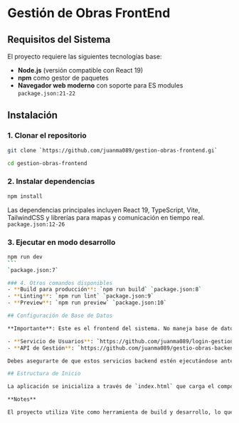 # Gestión de Obras FrontEnd

## Requisitos del Sistema

El proyecto requiere las siguientes tecnologías base:

- **Node.js** (versión compatible con React 19)
- **npm** como gestor de paquetes
- **Navegador web moderno** con soporte para ES modules `package.json:21-22`

## Instalación

### 1. Clonar el repositorio

```bash
git clone `https://github.com/juanma089/gestion-obras-frontend.gi`
```

```bash
cd gestion-obras-frontend
```

### 2. Instalar dependencias

```bash
npm install
```

Las dependencias principales incluyen React 19, TypeScript, Vite, TailwindCSS y librerías para mapas y comunicación en tiempo real. `package.json:12-26`

### 3. Ejecutar en modo desarrollo

````bash
npm run dev
```
`package.json:7`

### 4. Otros comandos disponibles
- **Build para producción**: `npm run build` `package.json:8`
- **Linting**: `npm run lint` `package.json:9`
- **Preview**: `npm run preview` `package.json:10`

## Configuración de Base de Datos

**Importante**: Este es el frontend del sistema. No maneja base de datos directamente, sino que se conecta a servicios backend externos:

- **Servicio de Usuarios**: `https://github.com/juanma089/login-gestion-obras.git`
- **API de Gestión**: `https://github.com/juanma089/gestio-obras-backend.git`

Debes asegurarte de que estos servicios backend estén ejecutándose antes de usar la aplicación frontend.

## Estructura de Inicio

La aplicación se inicializa a través de `index.html` que carga el componente principal desde `main.tsx`. `main.tsx:20-31`

**Notes**

El proyecto utiliza Vite como herramienta de build y desarrollo, lo que proporciona hot reload automático. La aplicación está configurada con React Query para manejo de estado del servidor, autenticación basada en contexto, y soporte para mapas interactivos con Leaflet. Para un funcionamiento completo, necesitarás configurar los servicios backend correspondientes que manejan la lógica de negocio y persistencia de datos.
````
